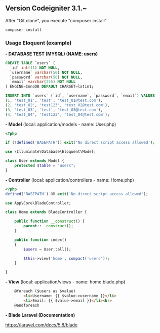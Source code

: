 ## Version Codeigniter 3.1.~

After "Git clone", you execute "composer install"
```sql
composer install
```

### Usage Eloquent (example)

<b>- DATABASE TEST (MYSQL) (NAME: users)</b>

```sql
CREATE TABLE `users` (
  `id` int(11) NOT NULL,
  `username` varchar(50) NOT NULL,
  `password` varchar(50) NOT NULL,
  `email` varchar(255) NOT NULL
) ENGINE=InnoDB DEFAULT CHARSET=latin1;

INSERT INTO `users` (`id`, `username`, `password`, `email`) VALUES
(1, 'test_01', 'test', 'test_01@test.com'),
(2, 'test_02', 'test123', 'test_02@test.com'),
(3, 'test_03', 'test', 'test_03@test.com'),
(4, 'test_04', 'test123', 'test_04@test.com');
```

<b>- Model</b> (local: application/models - name: User.php)

```php
<?php

if (!defined('BASEPATH')) exit('No direct script access allowed');

use \Illuminate\Database\Eloquent\Model;

class User extends Model {
    protected $table = "users";
}
```

<b>- Controller</b> (local: application/controllers - name: Home.php)

```php
<?php
defined('BASEPATH') OR exit('No direct script access allowed');

use App\Core\BladeController;

class Home extends BladeController {

	public function __construct() {        
		parent::__construct();
	}

	public function index()
	{
		$users = User::all();

		$this->view('home', compact('users'));
	}

}
```

<b>- View</b> (local: application/views - name: home.blade.php)

```html
    @foreach ($users as $value)
        <li>Username: {{ $value->username }}</li>
        <li>Email: {{ $value->email }}</li><br>
    @endforeach
```

<b>- Blade Laravel (Documentation)</b>

https://laravel.com/docs/5.8/blade
